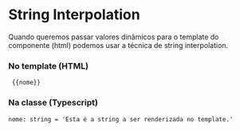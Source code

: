 # String Interpolation

Quando queremos passar valores dinâmicos para o template do componente (html) podemos usar a técnica de string interpolation.


### No template (HTML)

     {{nome}}


### Na classe (Typescript)

    nome: string = 'Esta é a string a ser renderizada no template.'